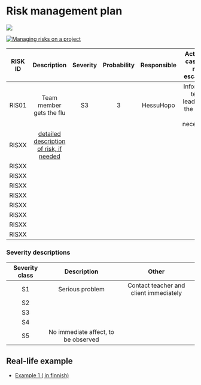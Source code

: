 # Risk management plan

[![](http://img.youtube.com/vi/7U9tTavGnAc/0.jpg)](http://www.youtube.com/watch?v=7U9tTavGnAc "")



[![Managing risks on a project](https://i.ytimg.com/vi/25N3h8J0Y00/hqdefault.jpg?sqp=-oaymwEWCKgBEF5IWvKriqkDCQgBFQAAiEIYAQ==&rs=AOn4CLB3t34pViNdNHDM9Am2swE9nGWLbA)](https://www.youtube.com/watch?v=25N3h8J0Y00&index=13&list=PLOyRnRI1_Cl47Q6tiFByWSVBialcz_bxp)


| RISK ID |	Description | Severity | Probability | Responsible | Action in case the risk escalates | 
|:--:|:--:|:--:|:--:|:--:|:--:|
| RIS01 | Team member gets the flu |  S3 | 3 |  HessuHopo | Inform the team leader and the client, if necessary. |
| RISXX | [detailed description of risk, if needed]() | | | |
| RISXX | | | | |
| RISXX | | | | |
| RISXX | | | | |
| RISXX | | | | |
| RISXX | | | | |
| RISXX | | | | |
| RISXX | | | | |
| RISXX | | | | |

### Severity descriptions

| Severity class | Description | Other |
|:----:|:----:|:----:|
| S1 | Serious problem | Contact teacher and client immediately  | 
| S2 | | | 
| S3 | | | 
| S4 | | | 
| S5 | No immediate affect, to be observed   |  | 

## Real-life example

  * [Example 1 ( in finnish)](https://confluence.csc.fi/download/attachments/41157778/2014_04_08+Riskienhallintasuunnitelma+Oppijan+ehops.xls?version=1&modificationDate=1397471961223)
